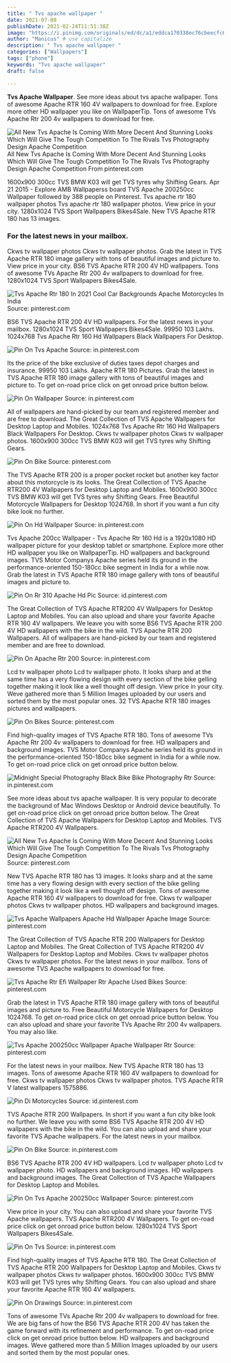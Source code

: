 ```yaml
---
title: " Tvs apache wallpaper "
date: 2021-07-08
publishDate: 2021-02-24T11:51:38Z
image: "https://i.pinimg.com/originals/ed/dc/a1/eddca170338ec76cbeecfc657846edb1.jpg"
author: "Manicus" # use capitalize
description: " Tvs apache wallpaper "
categories: ["Wallpapers"]
tags: ["phone"]
keywords: "Tvs apache wallpaper"
draft: false

---
```



**Tvs Apache Wallpaper**. See more ideas about tvs apache wallpaper. Tons of awesome Apache RTR 160 4V wallpapers to download for free. Explore more other HD wallpaper you like on WallpaperTip. Tons of awesome TVs Apache Rtr 200 4v wallpapers to download for free.

![All New Tvs Apache Is Coming With More Decent And Stunning Looks Which Will Give The Tough Competition To The Rivals Tvs Photography Design Apache Competition](https://i.pinimg.com/originals/08/23/65/08236568d6586ba9a00d930486da9b02.jpg "All New Tvs Apache Is Coming With More Decent And Stunning Looks Which Will Give The Tough Competition To The Rivals Tvs Photography Design Apache Competition")
All New Tvs Apache Is Coming With More Decent And Stunning Looks Which Will Give The Tough Competition To The Rivals Tvs Photography Design Apache Competition From pinterest.com


1600x900 300cc TVS BMW K03 will get TVS tyres why Shifting Gears. Apr 21 2015 - Explore AMB Wallpaperss board TVS Apache 200250cc Wallpaper followed by 388 people on Pinterest. Tvs apache rtr 180 wallpaper photos Tvs apache rtr 180 wallpaper photos. View price in your city. 1280x1024 TVS Sport Wallpapers Bikes4Sale. New TVS Apache RTR 180 has 13 images.

### For the latest news in your mailbox.

Ckws tv wallpaper photos Ckws tv wallpaper photos. Grab the latest in TVS Apache RTR 180 image gallery with tons of beautiful images and picture to. View price in your city. BS6 TVS Apache RTR 200 4V HD wallpapers. Tons of awesome TVs Apache Rtr 200 4v wallpapers to download for free. 1280x1024 TVS Sport Wallpapers Bikes4Sale.


![Tvs Apache Rtr 180 In 2021 Cool Car Backgrounds Apache Motorcycles In India](https://i.pinimg.com/originals/6f/ed/15/6fed1533fa1368163b0c1e6356b406f9.jpg "Tvs Apache Rtr 180 In 2021 Cool Car Backgrounds Apache Motorcycles In India")
Source: pinterest.com

BS6 TVS Apache RTR 200 4V HD wallpapers. For the latest news in your mailbox. 1280x1024 TVS Sport Wallpapers Bikes4Sale. 99950 103 Lakhs. 1024x768 Tvs Apache Rtr 160 Hd Wallpapers Black Wallpapers For Desktop.

![Pin On Tvs Apache](https://i.pinimg.com/originals/4b/96/38/4b9638d63feb985341c900a86bb7f5e2.jpg "Pin On Tvs Apache")
Source: in.pinterest.com

Its the price of the bike exclusive of duties taxes depot charges and insurance. 99950 103 Lakhs. Apache RTR 180 Pictures. Grab the latest in TVS Apache RTR 180 image gallery with tons of beautiful images and picture to. To get on-road price click on get onroad price button below.

![Pin On Wallpaper](https://i.pinimg.com/originals/d5/d9/93/d5d993163223a209506d19b06d8ce793.jpg "Pin On Wallpaper")
Source: in.pinterest.com

All of wallpapers are hand-picked by our team and registered member and are free to download. The Great Collection of TVS Apache Wallpapers for Desktop Laptop and Mobiles. 1024x768 Tvs Apache Rtr 160 Hd Wallpapers Black Wallpapers For Desktop. Ckws tv wallpaper photos Ckws tv wallpaper photos. 1600x900 300cc TVS BMW K03 will get TVS tyres why Shifting Gears.

![Pin On Bike](https://i.pinimg.com/originals/9f/76/04/9f76042ba9b277371cae0f0296dfacef.jpg "Pin On Bike")
Source: pinterest.com

The TVS Apache RTR 200 is a proper pocket rocket but another key factor about this motorcycle is its looks. The Great Collection of TVS Apache RTR200 4V Wallpapers for Desktop Laptop and Mobiles. 1600x900 300cc TVS BMW K03 will get TVS tyres why Shifting Gears. Free Beautiful Motorcycle Wallpapers for Desktop 1024768. In short if you want a fun city bike look no further.

![Pin On Hd Wallpaper](https://i.pinimg.com/originals/4b/fd/3f/4bfd3f2e4cceaba3ad4fb14804f62b2e.jpg "Pin On Hd Wallpaper")
Source: in.pinterest.com

Tvs Apache 200cc Wallpaper - Tvs Apache Rtr 160 Hd is a 1920x1080 HD wallpaper picture for your desktop tablet or smartphone. Explore more other HD wallpaper you like on WallpaperTip. HD wallpapers and background images. TVS Motor Companys Apache series held its ground in the performance-oriented 150-180cc bike segment in India for a while now. Grab the latest in TVS Apache RTR 180 image gallery with tons of beautiful images and picture to.

![Pin On Rr 310 Apache Hd Pic](https://i.pinimg.com/originals/2f/ee/fa/2feefab16460ec07660b342d7b538e6e.jpg "Pin On Rr 310 Apache Hd Pic")
Source: id.pinterest.com

The Great Collection of TVS Apache RTR200 4V Wallpapers for Desktop Laptop and Mobiles. You can also upload and share your favorite Apache RTR 160 4V wallpapers. We leave you with some BS6 TVS Apache RTR 200 4V HD wallpapers with the bike in the wild. TVS Apache RTR 200 Wallpapers. All of wallpapers are hand-picked by our team and registered member and are free to download.

![Pin On Apache Rtr 200](https://i.pinimg.com/originals/3f/99/d7/3f99d73b6d709238ef5e4575e964242a.jpg "Pin On Apache Rtr 200")
Source: in.pinterest.com

Lcd tv wallpaper photo Lcd tv wallpaper photo. It looks sharp and at the same time has a very flowing design with every section of the bike gelling together making it look like a well thought off design. View price in your city. Weve gathered more than 5 Million Images uploaded by our users and sorted them by the most popular ones. 32 TVS Apache RTR 180 images pictures and wallpapers.

![Pin On Bikes](https://i.pinimg.com/originals/cf/94/aa/cf94aaccafc04b1befc93ffbc665abec.jpg "Pin On Bikes")
Source: pinterest.com

Find high-quality images of TVS Apache RTR 180. Tons of awesome TVs Apache Rtr 200 4v wallpapers to download for free. HD wallpapers and background images. TVS Motor Companys Apache series held its ground in the performance-oriented 150-180cc bike segment in India for a while now. To get on-road price click on get onroad price button below.

![Midnight Special Photography Black Bike Bike Photography Rtr](https://i.pinimg.com/originals/18/74/f0/1874f03726ff72a8114fd0526fc08020.jpg "Midnight Special Photography Black Bike Bike Photography Rtr")
Source: in.pinterest.com

See more ideas about tvs apache wallpaper. It is very popular to decorate the background of Mac Windows Desktop or Android device beautifully. To get on-road price click on get onroad price button below. The Great Collection of TVS Apache Wallpapers for Desktop Laptop and Mobiles. TVS Apache RTR200 4V Wallpapers.

![All New Tvs Apache Is Coming With More Decent And Stunning Looks Which Will Give The Tough Competition To The Rivals Tvs Photography Design Apache Competition](https://i.pinimg.com/originals/08/23/65/08236568d6586ba9a00d930486da9b02.jpg "All New Tvs Apache Is Coming With More Decent And Stunning Looks Which Will Give The Tough Competition To The Rivals Tvs Photography Design Apache Competition")
Source: pinterest.com

New TVS Apache RTR 180 has 13 images. It looks sharp and at the same time has a very flowing design with every section of the bike gelling together making it look like a well thought off design. Tons of awesome Apache RTR 160 4V wallpapers to download for free. Ckws tv wallpaper photos Ckws tv wallpaper photos. HD wallpapers and background images.

![Tvs Apache Wallpapers Apache Hd Wallpaper Apache Image](https://i.pinimg.com/originals/6f/fc/96/6ffc962ad0cde7caf0ca4ae865d28eae.jpg "Tvs Apache Wallpapers Apache Hd Wallpaper Apache Image")
Source: pinterest.com

The Great Collection of TVS Apache RTR 200 Wallpapers for Desktop Laptop and Mobiles. The Great Collection of TVS Apache RTR200 4V Wallpapers for Desktop Laptop and Mobiles. Ckws tv wallpaper photos Ckws tv wallpaper photos. For the latest news in your mailbox. Tons of awesome TVS Apache wallpapers to download for free.

![Tvs Apache Rtr Efi Wallpaper Rtr Apache Used Bikes](https://i.pinimg.com/originals/be/d8/6e/bed86e580bea1898848f92904c75c7a0.jpg "Tvs Apache Rtr Efi Wallpaper Rtr Apache Used Bikes")
Source: pinterest.com

Grab the latest in TVS Apache RTR 180 image gallery with tons of beautiful images and picture to. Free Beautiful Motorcycle Wallpapers for Desktop 1024768. To get on-road price click on get onroad price button below. You can also upload and share your favorite TVs Apache Rtr 200 4v wallpapers. You may also like.

![Tvs Apache 200250cc Wallpaper Apache Wallpaper Rtr](https://i.pinimg.com/originals/cf/61/59/cf6159f2cfefc7e8eed954792dadf9d3.jpg "Tvs Apache 200250cc Wallpaper Apache Wallpaper Rtr")
Source: pinterest.com

For the latest news in your mailbox. New TVS Apache RTR 180 has 13 images. Tons of awesome Apache RTR 160 4V wallpapers to download for free. Ckws tv wallpaper photos Ckws tv wallpaper photos. TVS Apache RTR V latest wallpapers 1575886.

![Pin Di Motorcycles](https://i.pinimg.com/originals/51/e3/a0/51e3a0fe589196462577fc18a1427424.jpg "Pin Di Motorcycles")
Source: id.pinterest.com

TVS Apache RTR 200 Wallpapers. In short if you want a fun city bike look no further. We leave you with some BS6 TVS Apache RTR 200 4V HD wallpapers with the bike in the wild. You can also upload and share your favorite TVS Apache wallpapers. For the latest news in your mailbox.

![Pin On Bike](https://i.pinimg.com/originals/eb/ad/34/ebad34ae840b2676595ba285a4675dd1.jpg "Pin On Bike")
Source: in.pinterest.com

BS6 TVS Apache RTR 200 4V HD wallpapers. Lcd tv wallpaper photo Lcd tv wallpaper photo. HD wallpapers and background images. HD wallpapers and background images. The Great Collection of TVS Apache Wallpapers for Desktop Laptop and Mobiles.

![Pin On Tvs Apache 200250cc Wallpaper](https://i.pinimg.com/originals/91/e7/c4/91e7c46ebe13958c0bed85edf06106d4.jpg "Pin On Tvs Apache 200250cc Wallpaper")
Source: pinterest.com

View price in your city. You can also upload and share your favorite TVS Apache wallpapers. TVS Apache RTR200 4V Wallpapers. To get on-road price click on get onroad price button below. 1280x1024 TVS Sport Wallpapers Bikes4Sale.

![Pin On Tvs](https://i.pinimg.com/originals/88/e9/45/88e945cb54854e4967f2f2aa3f953f8d.jpg "Pin On Tvs")
Source: in.pinterest.com

Find high-quality images of TVS Apache RTR 180. The Great Collection of TVS Apache RTR 200 Wallpapers for Desktop Laptop and Mobiles. Ckws tv wallpaper photos Ckws tv wallpaper photos. 1600x900 300cc TVS BMW K03 will get TVS tyres why Shifting Gears. You can also upload and share your favorite Apache RTR 160 4V wallpapers.

![Pin On Drawings](https://i.pinimg.com/originals/ed/dc/a1/eddca170338ec76cbeecfc657846edb1.jpg "Pin On Drawings")
Source: in.pinterest.com

Tons of awesome TVs Apache Rtr 200 4v wallpapers to download for free. We are big fans of how the BS6 TVS Apache RTR 200 4V has taken the game forward with its refinement and performance. To get on-road price click on get onroad price button below. HD wallpapers and background images. Weve gathered more than 5 Million Images uploaded by our users and sorted them by the most popular ones.

